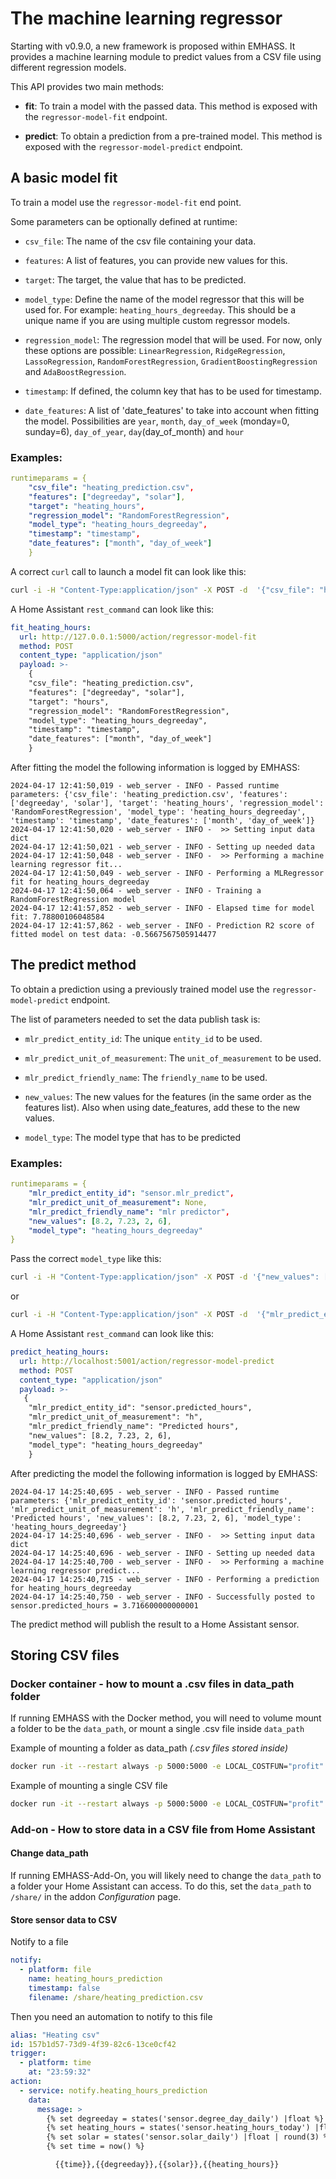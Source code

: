 # The machine learning regressor

Starting with v0.9.0, a new framework is proposed within EMHASS. It provides a machine learning module to predict values from a CSV file using different regression models.

This API provides two main methods:

- **fit**: To train a model with the passed data. This method is exposed with the `regressor-model-fit` endpoint.

- **predict**: To obtain a prediction from a pre-trained model. This method is exposed with the `regressor-model-predict` endpoint.

## A basic model fit

To train a model use the `regressor-model-fit` end point.

Some parameters can be optionally defined at runtime:

- `csv_file`: The name of the csv file containing your data.

- `features`: A list of features, you can provide new values for this.

- `target`: The target, the value that has to be predicted.

- `model_type`: Define the name of the model regressor that this will be used for. For example: `heating_hours_degreeday`. This should be a unique name if you are using multiple custom regressor models.

- `regression_model`: The regression model that will be used. For now, only these options are possible: `LinearRegression`, `RidgeRegression`, `LassoRegression`, `RandomForestRegression`, `GradientBoostingRegression` and `AdaBoostRegression`.

- `timestamp`: If defined, the column key that has to be used for timestamp.

- `date_features`: A list of 'date_features' to take into account when fitting the model. Possibilities are `year`, `month`, `day_of_week` (monday=0, sunday=6), `day_of_year`, `day`(day_of_month) and `hour`

### Examples: 
```yaml
runtimeparams = {
    "csv_file": "heating_prediction.csv",
    "features": ["degreeday", "solar"],
    "target": "heating_hours",
    "regression_model": "RandomForestRegression",
    "model_type": "heating_hours_degreeday",
    "timestamp": "timestamp",
    "date_features": ["month", "day_of_week"]
    }
```

A correct `curl` call to launch a model fit can look like this:

```bash
curl -i -H "Content-Type:application/json" -X POST -d  '{"csv_file": "heating_prediction.csv", "features": ["degreeday", "solar"], "target": "hour", "regression_model": "RandomForestRegression", "model_type": "heating_hours_degreeday", "timestamp": "timestamp", "date_features": ["month", "day_of_week"], "new_values": [12.79, 4.766, 1, 2] }' http://localhost:5000/action/regressor-model-fit
```

A Home Assistant `rest_command` can look like this:

```yaml
fit_heating_hours:
  url: http://127.0.0.1:5000/action/regressor-model-fit
  method: POST
  content_type: "application/json"
  payload: >-
    {
    "csv_file": "heating_prediction.csv",
    "features": ["degreeday", "solar"],
    "target": "hours",
    "regression_model": "RandomForestRegression",
    "model_type": "heating_hours_degreeday",
    "timestamp": "timestamp",
    "date_features": ["month", "day_of_week"]
    }
```
After fitting the model the following information is logged by EMHASS:

    2024-04-17 12:41:50,019 - web_server - INFO - Passed runtime parameters: {'csv_file': 'heating_prediction.csv', 'features': ['degreeday', 'solar'], 'target': 'heating_hours', 'regression_model': 'RandomForestRegression', 'model_type': 'heating_hours_degreeday', 'timestamp': 'timestamp', 'date_features': ['month', 'day_of_week']}
    2024-04-17 12:41:50,020 - web_server - INFO -  >> Setting input data dict
    2024-04-17 12:41:50,021 - web_server - INFO - Setting up needed data
    2024-04-17 12:41:50,048 - web_server - INFO -  >> Performing a machine learning regressor fit...
    2024-04-17 12:41:50,049 - web_server - INFO - Performing a MLRegressor fit for heating_hours_degreeday
    2024-04-17 12:41:50,064 - web_server - INFO - Training a RandomForestRegression model
    2024-04-17 12:41:57,852 - web_server - INFO - Elapsed time for model fit: 7.78800106048584
    2024-04-17 12:41:57,862 - web_server - INFO - Prediction R2 score of fitted model on test data: -0.5667567505914477

## The predict method

To obtain a prediction using a previously trained model use the `regressor-model-predict` endpoint.

The list of parameters needed to set the data publish task is:

- `mlr_predict_entity_id`: The unique `entity_id` to be used.

- `mlr_predict_unit_of_measurement`: The `unit_of_measurement` to be used.

- `mlr_predict_friendly_name`: The `friendly_name` to be used.

- `new_values`: The new values for the features (in the same order as the features list). Also when using date_features, add these to the new values.

- `model_type`: The model type that has to be predicted

### Examples: 
```yaml
runtimeparams = {
    "mlr_predict_entity_id": "sensor.mlr_predict",
    "mlr_predict_unit_of_measurement": None,
    "mlr_predict_friendly_name": "mlr predictor",
    "new_values": [8.2, 7.23, 2, 6],
    "model_type": "heating_hours_degreeday"
}
```

Pass the correct `model_type` like this:
```bash
curl -i -H "Content-Type:application/json" -X POST -d '{"new_values": [8.2, 7.23, 2, 6], "model_type": "heating_hours_degreeday" }' http://localhost:5000/action/regressor-model-predict
```
or
```bash
curl -i -H "Content-Type:application/json" -X POST -d  '{"mlr_predict_entity_id": "sensor.mlr_predict", "mlr_predict_unit_of_measurement": "h", "mlr_predict_friendly_name": "mlr predictor", "new_values": [8.2, 7.23, 2, 6], "model_type": "heating_hours_degreeday" }' http://localhost:5000/action/regressor-model-predict
```

A Home Assistant `rest_command` can look like this:

```yaml
predict_heating_hours:
  url: http://localhost:5001/action/regressor-model-predict
  method: POST
  content_type: "application/json"
  payload: >-
   {
    "mlr_predict_entity_id": "sensor.predicted_hours",
    "mlr_predict_unit_of_measurement": "h",
    "mlr_predict_friendly_name": "Predicted hours",
    "new_values": [8.2, 7.23, 2, 6],
    "model_type": "heating_hours_degreeday"
    }
```
After predicting the model the following information is logged by EMHASS:

```
2024-04-17 14:25:40,695 - web_server - INFO - Passed runtime parameters: {'mlr_predict_entity_id': 'sensor.predicted_hours', 'mlr_predict_unit_of_measurement': 'h', 'mlr_predict_friendly_name': 'Predicted hours', 'new_values': [8.2, 7.23, 2, 6], 'model_type': 'heating_hours_degreeday'}
2024-04-17 14:25:40,696 - web_server - INFO -  >> Setting input data dict
2024-04-17 14:25:40,696 - web_server - INFO - Setting up needed data
2024-04-17 14:25:40,700 - web_server - INFO -  >> Performing a machine learning regressor predict...
2024-04-17 14:25:40,715 - web_server - INFO - Performing a prediction for heating_hours_degreeday
2024-04-17 14:25:40,750 - web_server - INFO - Successfully posted to sensor.predicted_hours = 3.716600000000001
```
The predict method will publish the result to a Home Assistant sensor.


## Storing CSV files  

### Docker container - how to mount a .csv files in data_path folder
If running EMHASS with the Docker method, you will need to volume mount a folder to be the `data_path`, or mount a single .csv file inside `data_path`

Example of mounting a folder as data_path *(.csv files stored inside)*
```bash
docker run -it --restart always -p 5000:5000 -e LOCAL_COSTFUN="profit" -v ./data:/app/data -v ./config_emhass.yaml:/app/config_emhass.yaml -v ./secrets_emhass.yaml:/app/secrets_emhass.yaml --name DockerEMHASS <REPOSITORY:TAG>
```
Example of mounting a single CSV file
```bash
docker run -it --restart always -p 5000:5000 -e LOCAL_COSTFUN="profit" -v ./data/heating_prediction.csv:/app/data/heating_prediction.csv -v ./config_emhass.yaml:/app/config_emhass.yaml -v ./secrets_emhass.yaml:/app/secrets_emhass.yaml --name DockerEMHASS <REPOSITORY:TAG>
```

### Add-on - How to store data in a CSV file from Home Assistant

#### Change data_path
If running EMHASS-Add-On, you will likely need to change the `data_path` to a folder your Home Assistant can access. 
To do this, set the `data_path` to `/share/` in the addon *Configuration* page. 

#### Store sensor data to CSV

Notify to a file
```yaml
notify:
  - platform: file
    name: heating_hours_prediction
    timestamp: false
    filename: /share/heating_prediction.csv
```
Then you need an automation to notify to this file
```yaml
alias: "Heating csv"
id: 157b1d57-73d9-4f39-82c6-13ce0cf42
trigger:
  - platform: time
    at: "23:59:32"
action:
  - service: notify.heating_hours_prediction
    data:
      message: >
        {% set degreeday = states('sensor.degree_day_daily') |float %}
        {% set heating_hours = states('sensor.heating_hours_today') |float | round(2) %}
        {% set solar = states('sensor.solar_daily') |float | round(3) %}
        {% set time = now() %}

          {{time}},{{degreeday}},{{solar}},{{heating_hours}}
```
